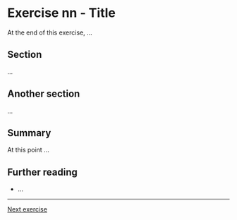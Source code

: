# Exercise nn - Title

At the end of this exercise, ...

## Section

...

## Another section

...

## Summary

At this point ...

## Further reading

* ...

---

[Next exercise](../DIRNAME/)
